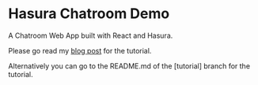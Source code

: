 # Hasura Chatroom Demo

A Chatroom Web App built with React and Hasura.

Please go read my [blog post](https://statebait.github.io/blog/building-chatroom-with-hasura/) for the tutorial.

Alternatively you can go to the README.md of the [tutorial] branch for the tutorial.
